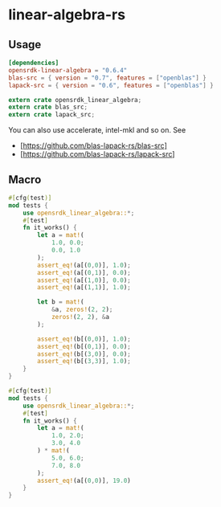 # linear-algebra-rs

## Usage

```toml
[dependencies]
opensrdk-linear-algebra = "0.6.4"
blas-src = { version = "0.7", features = ["openblas"] }
lapack-src = { version = "0.6", features = ["openblas"] }
```

```rs
extern crate opensrdk_linear_algebra;
extern crate blas_src;
extern crate lapack_src;
```

You can also use accelerate, intel-mkl and so on.
See

- [https://github.com/blas-lapack-rs/blas-src]
- [https://github.com/blas-lapack-rs/lapack-src]

## Macro

```rs
#[cfg(test)]
mod tests {
    use opensrdk_linear_algebra::*;
    #[test]
    fn it_works() {
        let a = mat!(
            1.0, 0.0;
            0.0, 1.0
        );
        assert_eq!(a[(0,0)], 1.0);
        assert_eq!(a[(0,1)], 0.0);
        assert_eq!(a[(1,0)], 0.0);
        assert_eq!(a[(1,1)], 1.0);

        let b = mat!(
            &a, zeros!(2, 2);
            zeros!(2, 2), &a
        );

        assert_eq!(b[(0,0)], 1.0);
        assert_eq!(b[(0,1)], 0.0);
        assert_eq!(b[(3,0)], 0.0);
        assert_eq!(b[(3,3)], 1.0);
    }
}
```

```rs
#[cfg(test)]
mod tests {
    use opensrdk_linear_algebra::*;
    #[test]
    fn it_works() {
        let a = mat!(
            1.0, 2.0;
            3.0, 4.0
        ) * mat!(
            5.0, 6.0;
            7.0, 8.0
        );
        assert_eq!(a[(0,0)], 19.0)
    }
}
```
